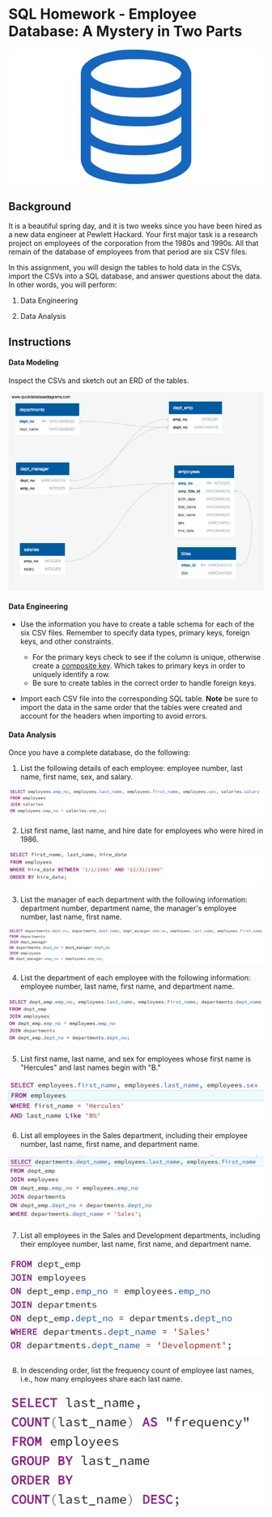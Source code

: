 # SQL Homework - Employee Database: A Mystery in Two Parts

![/Images/sql.png](sql.png)

## Background

It is a beautiful spring day, and it is two weeks since you have been hired as a new data engineer at Pewlett Hackard. Your first major task is a research project on employees of the corporation from the 1980s and 1990s. All that remain of the database of employees from that period are six CSV files.

In this assignment, you will design the tables to hold data in the CSVs, import the CSVs into a SQL database, and answer questions about the data. In other words, you will perform:

1. Data Engineering

3. Data Analysis

## Instructions

#### Data Modeling

Inspect the CSVs and sketch out an ERD of the tables.

![employees_database.png](employees_database.png)

#### Data Engineering

* Use the information you have to create a table schema for each of the six CSV files. Remember to specify data types, primary keys, foreign keys, and other constraints.

  * For the primary keys check to see if the column is unique, otherwise create a [composite key](https://en.wikipedia.org/wiki/Compound_key). Which takes to primary keys in order to uniquely identify a row.
  * Be sure to create tables in the correct order to handle foreign keys.

* Import each CSV file into the corresponding SQL table. **Note** be sure to import the data in the same order that the tables were created and account for the headers when importing to avoid errors.

#### Data Analysis

Once you have a complete database, do the following:

1. List the following details of each employee: employee number, last name, first name, sex, and salary.

![Employee-SQL_1.png](Employee-SQL_1.png)

2. List first name, last name, and hire date for employees who were hired in 1986.

![Employee-SQL_2.png](Employee-SQL_2.png)

3. List the manager of each department with the following information: department number, department name, the manager's employee number, last name, first name.

![Employee-SQL_3.png](Employee-SQL_3.png)

4. List the department of each employee with the following information: employee number, last name, first name, and department name.

![Employee-SQL_4.png](Employee-SQL_4.png)

5. List first name, last name, and sex for employees whose first name is "Hercules" and last names begin with "B."

![Employee-SQL_5.png](Employee-SQL_5.png)

6. List all employees in the Sales department, including their employee number, last name, first name, and department name.

![Employee-SQL_6.png](Employee-SQL_6.png)

7. List all employees in the Sales and Development departments, including their employee number, last name, first name, and department name.

![Employee-SQL_7.png](Employee-SQL_7.png)

8. In descending order, list the frequency count of employee last names, i.e., how many employees share each last name.

![Employee-SQL_8.png](Employee-SQL_8.png)